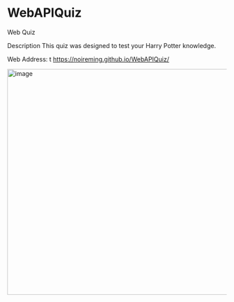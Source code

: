 # WebAPIQuiz
Web Quiz

Description 
This quiz was designed to test your Harry Potter knowledge.

Web Address:
t https://noireming.github.io/WebAPIQuiz/

<img width="518" alt="image" src="https://user-images.githubusercontent.com/91788576/155894991-9c33a4fa-4f8e-4801-a881-1df5c36509bb.png">
